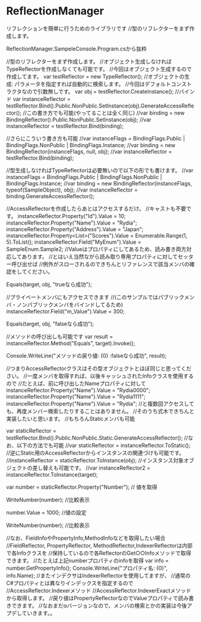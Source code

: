 # ReflectionManager
リフレクションを簡単に行うためのライブラリです
//型のリフレクターをまず作成します。

ReflectionManager.SampeleConsole.Program.csから抜粋

//型のリフレクターをまず作成します。
//オブジェクト生成しなければTypeReflectorを作成しなくても可能です。
//今回はオブジェクト生成するので作成してます。
var testReflector = new TypeReflector<SampleObject>();
//オブジェクトの生成: パラメータを指定すれば自動的に検索します。
//今回はデフォルトコンストラクタなので引数無しです。
var obj = testReflector.CreateInstance();
//バインド
var instanceReflector = testReflector.Bind().Public.NonPublic.SetInstance(obj).GenerateAccessReflector();
//この書き方でも可能(やってることは全く同じ)
//var binding = new BindingReflector().Public.NonPublic.SetInstance(obj);
//var instanceReflector = testReflector.Bind(binding);

//さらにこういう書き方も可能
//var instanceFlags = BindingFlags.Public | BindingFlags.NonPublic | BindingFlags.Instance;
//var binding = new BindingReflector(instanceFlags, null, obj);
//var instanceReflector = testReflector.Bind(binding);

//型生成しなければTypeReflectorは必要無いので以下の形でも書けます。
//var instanceFlags = BindingFlags.Public | BindingFlags.NonPublic | BindingFlags.Instance;
//var binding = new BindingReflector(instanceFlags, typeof(SampleObject), obj);
//var instanceReflector = binding.GenerateAccessReflector();

//AccessReflectorを作成したらあとはアクセスするだけ。
//キャストも不要です。
instanceReflector.Property<int>("Id").Value = 10;
instanceReflector.Property<string>("Name").Value = "Rydia";
instanceReflector.Property<string>("Address").Value = "Japan";
instanceReflector.Property<List<int>>("Scores").Value = Enumerable.Range(1, 5).ToList();
instanceReflector.Field<SampleEnum>("MyEnum").Value = SampleEnum.Sample2;
//Valueはプロパティにしてあるため、読み書き両方対応してあります。
//とはいえ当然ながら読み取り専用プロパティに対してセッター呼び出せば
//例外がスローされるのできちんとリファレンスで該当メンバの確認をしてください。

Equals(target, obj, "trueなら成功");

//プライベートメンバにもアクセスできます
//(このサンプルではパブリックメンバ・ノンパブリックメンバをバインドしてるため)
instanceReflector.Field<int>("m_Value").Value = 300;

Equals(target, obj, "falseなら成功");

//メソッドの呼び出しも可能です
var result = instanceReflector.Method<bool>("Equals", target).Invoke();

Console.WriteLine("メソッドの戻り値: {0} :falseなら成功", result);

//つまりAccessReflectorクラスはその型オブジェクトとほぼ同じと思ってください。
//一度メンバを取得すれば、以後キャッシュされたInfoクラスを使用するので
//たとえば、前に呼び出したNameプロパティに対して
instanceReflector.Property<string>("Name").Value = "Rydia0000";
instanceReflector.Property<string>("Name").Value = "Rydia1111";
instanceReflector.Property<string>("Name").Value = "Rydia";
//と複数回アクセスしても、再度メンバー検索したりすることはありません。
//そのうち式木できちんと実装したいと思います。
//もちろんStaticメンバも可能

var staticReflector = testReflector.Bind().Public.NonPublic.Static.GenerateAccessReflector();
//なお、以下の方法でも可能
//var staticReflector = instanceReflector.ToStatic();
//逆にStatic用のAccessReflectorからインスタンスの関連づけも可能です。
//instanceReflector = staticReflector.ToInstance(obj);
//インスタンス対象オブジェクトの差し替えも可能です。
//var instanceReflector2 = instanceReflector.ToInstance(target);

var number = staticReflector.Property<int>("Number"); // 値を取得

WriteNumber(number);        //比較表示

number.Value = 1000;        //値の設定

WriteNumber(number);        //比較表示

//なお、FieldInfoやPropertyInfo,MethodInfoなどを取得したい場合
//FieldReflector, PropertyReflector, MethodReflector,IndexerReflectorは内部で各Infoクラスを
//保持しているので各ReflectorのGet○○Infoメソッドで取得できます。
//たとえば上記numberプロパティのinfoを取得
var info = number.GetPropertyInfo();
Console.WriteLine("プロパティ名: {0}", info.Name);
//またインデクサはIndexerReflectorを使用してますが、
//通常のC#プロパティとは異なりインデックスを指定するので
//AccessReflector.Indexerメソッド
//AccessReflector.IndexerExactメソッドから取得します。
//戻り値はPropertyReflectorなのでValueプロパティで読み書きできます。
//なおまだαバージョンなので、メンバの検索とかの実装は今後アプデしていきます。。
